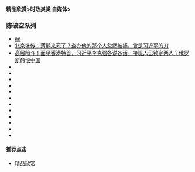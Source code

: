 
#### 精品欣赏>时政类类 自媒体>

### 陈破空系列
- [  aa ](https://youtu.be/L-5n7xzlD1c)
- [北京盛传：薄熙来死了？查办他的那个人忽然被捕，曾是习近平的刀](https://youtu.be/Aa87xkffc9g)
- [高层暗斗！面见香港特首，习近平李克强各说各话。接班人已锁定两人？俄罗斯怨恨中国](https://youtu.be/TMM4NJfyblo)
- [   ]()
- [   ]()
- [   ]()
- [   ]()
- [   ]()
- [   ]()
- [   ]()
- [   ]()
- [   ]()
- [   ]()
- [   ]()
- [   ]()




#### 推荐点击
- [精品欣赏](https://summer200.github.io/content/main)



